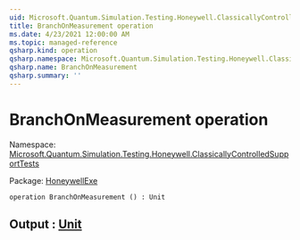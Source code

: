```yaml
---
uid: Microsoft.Quantum.Simulation.Testing.Honeywell.ClassicallyControlledSupportTests.BranchOnMeasurement
title: BranchOnMeasurement operation
ms.date: 4/23/2021 12:00:00 AM
ms.topic: managed-reference
qsharp.kind: operation
qsharp.namespace: Microsoft.Quantum.Simulation.Testing.Honeywell.ClassicallyControlledSupportTests
qsharp.name: BranchOnMeasurement
qsharp.summary: ''
---
```


# BranchOnMeasurement operation

Namespace: [Microsoft.Quantum.Simulation.Testing.Honeywell.ClassicallyControlledSupportTests](xref:Microsoft.Quantum.Simulation.Testing.Honeywell.ClassicallyControlledSupportTests)

Package: [HoneywellExe](https://nuget.org/packages/HoneywellExe)




```qsharp
operation BranchOnMeasurement () : Unit
```


## Output : [Unit](xref:microsoft.quantum.qsharp.valueliterals#unit-literal)

